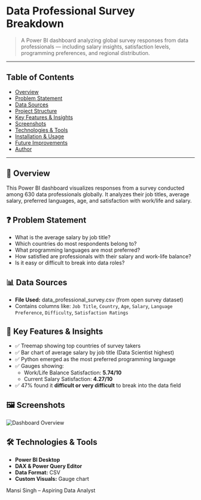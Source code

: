 # Data Professional Survey Breakdown

> A Power BI dashboard analyzing global survey responses from data professionals — including salary insights, satisfaction levels, programming preferences, and regional distribution.

---

## Table of Contents

- [Overview](#overview)
- [Problem Statement](#problem-statement)
- [Data Sources](#data-sources)
- [Project Structure](#project-structure)
- [Key Features & Insights](#key-features--insights)
- [Screenshots](#screenshots)
- [Technologies & Tools](#technologies--tools)
- [Installation & Usage](#installation--usage)
- [Future Improvements](#future-improvements)
- [Author](#author)

---

## 🧾 Overview

This Power BI dashboard visualizes responses from a survey conducted among 630 data professionals globally. It analyzes their job titles, average salary, preferred languages, age, and satisfaction with work/life and salary.

## ❓ Problem Statement

- What is the average salary by job title?
- Which countries do most respondents belong to?
- What programming languages are most preferred?
- How satisfied are professionals with their salary and work-life balance?
- Is it easy or difficult to break into data roles?

## 📊 Data Sources

- **File Used:** data_professional_survey.csv (from open survey dataset)
- Contains columns like: `Job Title`, `Country`, `Age`, `Salary`, `Language Preference`, `Difficulty`, `Satisfaction Ratings`


## 📌 Key Features & Insights

- ✅ Treemap showing top countries of survey takers
- ✅ Bar chart of average salary by job title (Data Scientist highest)
- ✅ Python emerged as the most preferred programming language
- ✅ Gauges showing:
  - Work/Life Balance Satisfaction: **5.74/10**
  - Current Salary Satisfaction: **4.27/10**
- ✅ 47% found it **difficult or very difficult** to break into the data field

## 🖼️ Screenshots

![Dashboard Overview](images/dashboard_overview.png)

## 🛠️ Technologies & Tools

- **Power BI Desktop**
- **DAX & Power Query Editor**
- **Data Format:** CSV
- **Custom Visuals:** Gauge chart


Mansi Singh – Aspiring Data Analyst
